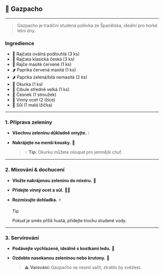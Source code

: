 ﻿## 🥒 Gazpacho

---

> Gazpacho je tradiční studená polévka ze Španělska, ideální pro horké letní dny.

### Ingredience

- 🍅 Rajčata oválná podlouhlá (3 ks)
- 🍅 Rajčata klasická česká (3 ks)
- 🍅 Rajče masité červené (1 ks)
- 🌶️ Paprika červená masitá (1 ks)
- 🌶️ Paprika zelená/bílá nemasitá (2 ks)
- 🥒 Okurka (1 ks)
- 🧅 Cibule středně velká (1 ks)
- 🧄 Česnek (1 stroužek)
- 🍇 Vinný ocet (2 lžíce)
- 🧂 Sůl (1 malá lžička)

---

### 1. Příprava zeleniny

- **Všechnu zeleninu důkladně omyjte.** 💧
- **Nakrájejte na menší kousky.** 🔪

  > 💡 **Tip:** Okurku můžete oloupat pro jemnější chuť.

---

### 2. Mixování & dochucení

- **Vložte nakrájenou zeleninu do mixéru.** 🥣
- **Přidejte vinný ocet a sůl.** 🍇🧂
- **Rozmixujte dohladka.** ⚡

  > [!TIP]
  > Pokud je směs příliš hustá, přidejte trochu studené vody.

---

### 3. Servírování

- **Podávejte vychlazené, ideálně s kostkami ledu.** 🧊
- **Ozdobte nasekanou zeleninou nebo krutony.** 🥖

  > ⚠️ **Varování:** Gazpacho se nesmí vařit, ztratilo by svěžest.